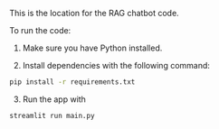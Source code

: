 This is the location for the RAG chatbot code.

To run the code:

1. Make sure you have Python installed.

2. Install dependencies with the following command:

```bash
pip install -r requirements.txt
```

3. Run the app with

```bash
streamlit run main.py
```
